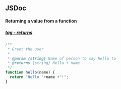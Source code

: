 ## JSDoc

#### Returning a value from a function
##### [tag - returns](http://usejsdoc.org/tags-returns.html)
```js
/**
 * Greet the user
 *
 * @param {string} Name of person to say hello to
 * @returns {string} Hello + name 
 */
function hello(name) {
  return "Hello "+name +"!";
}
```
